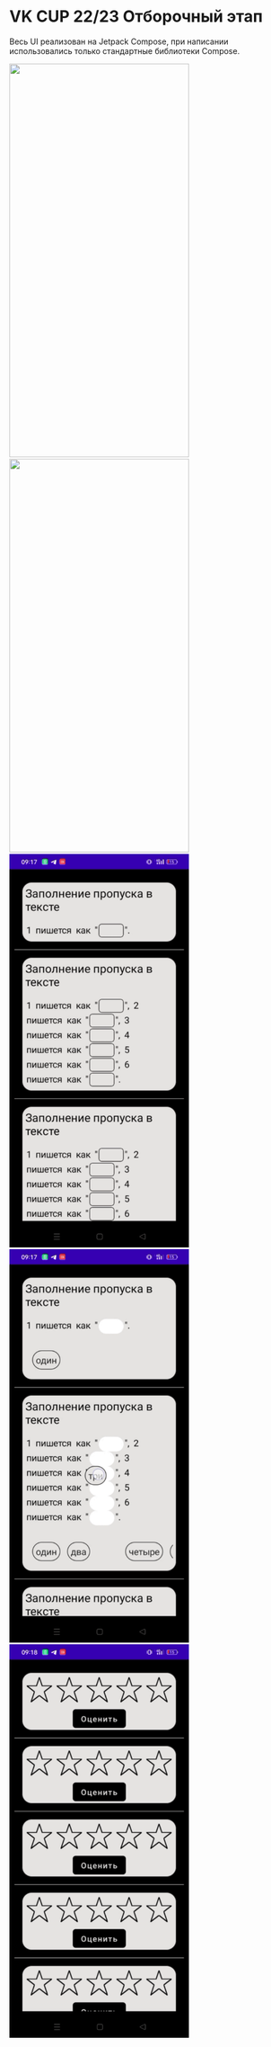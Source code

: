 # VK CUP 22/23 Отборочный этап

Весь UI реализован на Jetpack Compose, при написании использовались только стандартные библиотеки Compose.


<img src="gifs/survey.gif" width="320" height="700"> <img src="gifs/match.gif" width="320" height="700">
<img src="gifs/edit.gif" width="320" height="700"> <img src="gifs/drag.gif" width="320" height="700">
<img src="gifs/starts.gif" width="320" height="700">
